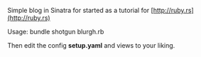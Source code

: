 Simple blog in Sinatra for started as a tutorial for [http://ruby.rs](http://ruby.rs)

Usage:
    bundle 
    shotgun blurgh.rb

Then edit the config **setup.yaml** and views to your liking.
    
